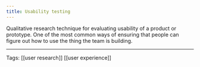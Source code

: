 ```yaml
---
title: Usability testing
---
```


Qualitative research technique for evaluating usability of a product or prototype.
One of the most common ways of ensuring that people can figure out how to use the thing the team is building.

---

Tags: [[user research]] [[user experience]]